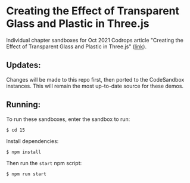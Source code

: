 # Creating the Effect of Transparent Glass and Plastic in Three.js

Individual chapter sandboxes for Oct 2021 Codrops article "Creating the Effect of Transparent Glass and Plastic in Three.js" ([link](https://tympanus.net/codrops/2021/10/27/creating-the-effect-of-transparent-glass-and-plastic-in-three-js/)).

## Updates:

Changes will be made to this repo first, then ported to the CodeSandbox instances. This will remain the most up-to-date source for these demos.

## Running:

To run these sandboxes, enter the sandbox to run:

```
$ cd 15
```

Install dependencies:

```
$ npm install
```

Then run the `start` npm script:

```
$ npm run start
```
